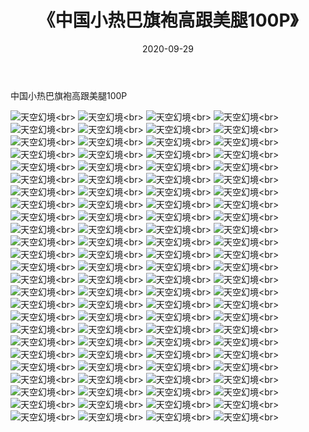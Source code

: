 ﻿---
layout: post
title: 《中国小热巴旗袍高跟美腿100P》
date: 2020-09-29
img: http://photo.orgx.cf/性感/2020/中国小热巴旗袍高跟美腿100P/000.jpg
tags: [美女,性感,泳衣]
---

中国小热巴旗袍高跟美腿100P



![天空幻境](http://photo.orgx.cf/性感/2020/中国小热巴旗袍高跟美腿100P/001.jpg''天空幻境'')<br>
![天空幻境](http://photo.orgx.cf/性感/2020/中国小热巴旗袍高跟美腿100P/002.jpg''天空幻境'')<br>
![天空幻境](http://photo.orgx.cf/性感/2020/中国小热巴旗袍高跟美腿100P/003.jpg''天空幻境'')<br>
![天空幻境](http://photo.orgx.cf/性感/2020/中国小热巴旗袍高跟美腿100P/004.jpg''天空幻境'')<br>
![天空幻境](http://photo.orgx.cf/性感/2020/中国小热巴旗袍高跟美腿100P/005.jpg''天空幻境'')<br>
![天空幻境](http://photo.orgx.cf/性感/2020/中国小热巴旗袍高跟美腿100P/006.jpg''天空幻境'')<br>
![天空幻境](http://photo.orgx.cf/性感/2020/中国小热巴旗袍高跟美腿100P/007.jpg''天空幻境'')<br>
![天空幻境](http://photo.orgx.cf/性感/2020/中国小热巴旗袍高跟美腿100P/008.jpg''天空幻境'')<br>
![天空幻境](http://photo.orgx.cf/性感/2020/中国小热巴旗袍高跟美腿100P/009.jpg''天空幻境'')<br>
![天空幻境](http://photo.orgx.cf/性感/2020/中国小热巴旗袍高跟美腿100P/010.jpg''天空幻境'')<br>
![天空幻境](http://photo.orgx.cf/性感/2020/中国小热巴旗袍高跟美腿100P/011.jpg''天空幻境'')<br>
![天空幻境](http://photo.orgx.cf/性感/2020/中国小热巴旗袍高跟美腿100P/012.jpg''天空幻境'')<br>
![天空幻境](http://photo.orgx.cf/性感/2020/中国小热巴旗袍高跟美腿100P/013.jpg''天空幻境'')<br>
![天空幻境](http://photo.orgx.cf/性感/2020/中国小热巴旗袍高跟美腿100P/014.jpg''天空幻境'')<br>
![天空幻境](http://photo.orgx.cf/性感/2020/中国小热巴旗袍高跟美腿100P/015.jpg''天空幻境'')<br>
![天空幻境](http://photo.orgx.cf/性感/2020/中国小热巴旗袍高跟美腿100P/016.jpg''天空幻境'')<br>
![天空幻境](http://photo.orgx.cf/性感/2020/中国小热巴旗袍高跟美腿100P/017.jpg''天空幻境'')<br>
![天空幻境](http://photo.orgx.cf/性感/2020/中国小热巴旗袍高跟美腿100P/018.jpg''天空幻境'')<br>
![天空幻境](http://photo.orgx.cf/性感/2020/中国小热巴旗袍高跟美腿100P/019.jpg''天空幻境'')<br>
![天空幻境](http://photo.orgx.cf/性感/2020/中国小热巴旗袍高跟美腿100P/020.jpg''天空幻境'')<br>
![天空幻境](http://photo.orgx.cf/性感/2020/中国小热巴旗袍高跟美腿100P/021.jpg''天空幻境'')<br>
![天空幻境](http://photo.orgx.cf/性感/2020/中国小热巴旗袍高跟美腿100P/022.jpg''天空幻境'')<br>
![天空幻境](http://photo.orgx.cf/性感/2020/中国小热巴旗袍高跟美腿100P/023.jpg''天空幻境'')<br>
![天空幻境](http://photo.orgx.cf/性感/2020/中国小热巴旗袍高跟美腿100P/024.jpg''天空幻境'')<br>
![天空幻境](http://photo.orgx.cf/性感/2020/中国小热巴旗袍高跟美腿100P/025.jpg''天空幻境'')<br>
![天空幻境](http://photo.orgx.cf/性感/2020/中国小热巴旗袍高跟美腿100P/026.jpg''天空幻境'')<br>
![天空幻境](http://photo.orgx.cf/性感/2020/中国小热巴旗袍高跟美腿100P/027.jpg''天空幻境'')<br>
![天空幻境](http://photo.orgx.cf/性感/2020/中国小热巴旗袍高跟美腿100P/028.jpg''天空幻境'')<br>
![天空幻境](http://photo.orgx.cf/性感/2020/中国小热巴旗袍高跟美腿100P/029.jpg''天空幻境'')<br>
![天空幻境](http://photo.orgx.cf/性感/2020/中国小热巴旗袍高跟美腿100P/030.jpg''天空幻境'')<br>
![天空幻境](http://photo.orgx.cf/性感/2020/中国小热巴旗袍高跟美腿100P/031.jpg''天空幻境'')<br>
![天空幻境](http://photo.orgx.cf/性感/2020/中国小热巴旗袍高跟美腿100P/032.jpg''天空幻境'')<br>
![天空幻境](http://photo.orgx.cf/性感/2020/中国小热巴旗袍高跟美腿100P/033.jpg''天空幻境'')<br>
![天空幻境](http://photo.orgx.cf/性感/2020/中国小热巴旗袍高跟美腿100P/034.jpg''天空幻境'')<br>
![天空幻境](http://photo.orgx.cf/性感/2020/中国小热巴旗袍高跟美腿100P/035.jpg''天空幻境'')<br>
![天空幻境](http://photo.orgx.cf/性感/2020/中国小热巴旗袍高跟美腿100P/036.jpg''天空幻境'')<br>
![天空幻境](http://photo.orgx.cf/性感/2020/中国小热巴旗袍高跟美腿100P/037.jpg''天空幻境'')<br>
![天空幻境](http://photo.orgx.cf/性感/2020/中国小热巴旗袍高跟美腿100P/038.jpg''天空幻境'')<br>
![天空幻境](http://photo.orgx.cf/性感/2020/中国小热巴旗袍高跟美腿100P/039.jpg''天空幻境'')<br>
![天空幻境](http://photo.orgx.cf/性感/2020/中国小热巴旗袍高跟美腿100P/040.jpg''天空幻境'')<br>
![天空幻境](http://photo.orgx.cf/性感/2020/中国小热巴旗袍高跟美腿100P/041.jpg''天空幻境'')<br>
![天空幻境](http://photo.orgx.cf/性感/2020/中国小热巴旗袍高跟美腿100P/042.jpg''天空幻境'')<br>
![天空幻境](http://photo.orgx.cf/性感/2020/中国小热巴旗袍高跟美腿100P/043.jpg''天空幻境'')<br>
![天空幻境](http://photo.orgx.cf/性感/2020/中国小热巴旗袍高跟美腿100P/044.jpg''天空幻境'')<br>
![天空幻境](http://photo.orgx.cf/性感/2020/中国小热巴旗袍高跟美腿100P/045.jpg''天空幻境'')<br>
![天空幻境](http://photo.orgx.cf/性感/2020/中国小热巴旗袍高跟美腿100P/046.jpg''天空幻境'')<br>
![天空幻境](http://photo.orgx.cf/性感/2020/中国小热巴旗袍高跟美腿100P/047.jpg''天空幻境'')<br>
![天空幻境](http://photo.orgx.cf/性感/2020/中国小热巴旗袍高跟美腿100P/048.jpg''天空幻境'')<br>
![天空幻境](http://photo.orgx.cf/性感/2020/中国小热巴旗袍高跟美腿100P/049.jpg''天空幻境'')<br>
![天空幻境](http://photo.orgx.cf/性感/2020/中国小热巴旗袍高跟美腿100P/050.jpg''天空幻境'')<br>
![天空幻境](http://photo.orgx.cf/性感/2020/中国小热巴旗袍高跟美腿100P/051.jpg''天空幻境'')<br>
![天空幻境](http://photo.orgx.cf/性感/2020/中国小热巴旗袍高跟美腿100P/052.jpg''天空幻境'')<br>
![天空幻境](http://photo.orgx.cf/性感/2020/中国小热巴旗袍高跟美腿100P/053.jpg''天空幻境'')<br>
![天空幻境](http://photo.orgx.cf/性感/2020/中国小热巴旗袍高跟美腿100P/054.jpg''天空幻境'')<br>
![天空幻境](http://photo.orgx.cf/性感/2020/中国小热巴旗袍高跟美腿100P/055.jpg''天空幻境'')<br>
![天空幻境](http://photo.orgx.cf/性感/2020/中国小热巴旗袍高跟美腿100P/056.jpg''天空幻境'')<br>
![天空幻境](http://photo.orgx.cf/性感/2020/中国小热巴旗袍高跟美腿100P/057.jpg''天空幻境'')<br>
![天空幻境](http://photo.orgx.cf/性感/2020/中国小热巴旗袍高跟美腿100P/058.jpg''天空幻境'')<br>
![天空幻境](http://photo.orgx.cf/性感/2020/中国小热巴旗袍高跟美腿100P/059.jpg''天空幻境'')<br>
![天空幻境](http://photo.orgx.cf/性感/2020/中国小热巴旗袍高跟美腿100P/060.jpg''天空幻境'')<br>
![天空幻境](http://photo.orgx.cf/性感/2020/中国小热巴旗袍高跟美腿100P/061.jpg''天空幻境'')<br>
![天空幻境](http://photo.orgx.cf/性感/2020/中国小热巴旗袍高跟美腿100P/062.jpg''天空幻境'')<br>
![天空幻境](http://photo.orgx.cf/性感/2020/中国小热巴旗袍高跟美腿100P/063.jpg''天空幻境'')<br>
![天空幻境](http://photo.orgx.cf/性感/2020/中国小热巴旗袍高跟美腿100P/064.jpg''天空幻境'')<br>
![天空幻境](http://photo.orgx.cf/性感/2020/中国小热巴旗袍高跟美腿100P/065.jpg''天空幻境'')<br>
![天空幻境](http://photo.orgx.cf/性感/2020/中国小热巴旗袍高跟美腿100P/066.jpg''天空幻境'')<br>
![天空幻境](http://photo.orgx.cf/性感/2020/中国小热巴旗袍高跟美腿100P/067.jpg''天空幻境'')<br>
![天空幻境](http://photo.orgx.cf/性感/2020/中国小热巴旗袍高跟美腿100P/068.jpg''天空幻境'')<br>
![天空幻境](http://photo.orgx.cf/性感/2020/中国小热巴旗袍高跟美腿100P/069.jpg''天空幻境'')<br>
![天空幻境](http://photo.orgx.cf/性感/2020/中国小热巴旗袍高跟美腿100P/070.jpg''天空幻境'')<br>
![天空幻境](http://photo.orgx.cf/性感/2020/中国小热巴旗袍高跟美腿100P/071.jpg''天空幻境'')<br>
![天空幻境](http://photo.orgx.cf/性感/2020/中国小热巴旗袍高跟美腿100P/072.jpg''天空幻境'')<br>
![天空幻境](http://photo.orgx.cf/性感/2020/中国小热巴旗袍高跟美腿100P/073.jpg''天空幻境'')<br>
![天空幻境](http://photo.orgx.cf/性感/2020/中国小热巴旗袍高跟美腿100P/074.jpg''天空幻境'')<br>
![天空幻境](http://photo.orgx.cf/性感/2020/中国小热巴旗袍高跟美腿100P/075.jpg''天空幻境'')<br>
![天空幻境](http://photo.orgx.cf/性感/2020/中国小热巴旗袍高跟美腿100P/076.jpg''天空幻境'')<br>
![天空幻境](http://photo.orgx.cf/性感/2020/中国小热巴旗袍高跟美腿100P/077.jpg''天空幻境'')<br>
![天空幻境](http://photo.orgx.cf/性感/2020/中国小热巴旗袍高跟美腿100P/078.jpg''天空幻境'')<br>
![天空幻境](http://photo.orgx.cf/性感/2020/中国小热巴旗袍高跟美腿100P/079.jpg''天空幻境'')<br>
![天空幻境](http://photo.orgx.cf/性感/2020/中国小热巴旗袍高跟美腿100P/080.jpg''天空幻境'')<br>
![天空幻境](http://photo.orgx.cf/性感/2020/中国小热巴旗袍高跟美腿100P/081.jpg''天空幻境'')<br>
![天空幻境](http://photo.orgx.cf/性感/2020/中国小热巴旗袍高跟美腿100P/082.jpg''天空幻境'')<br>
![天空幻境](http://photo.orgx.cf/性感/2020/中国小热巴旗袍高跟美腿100P/083.jpg''天空幻境'')<br>
![天空幻境](http://photo.orgx.cf/性感/2020/中国小热巴旗袍高跟美腿100P/084.jpg''天空幻境'')<br>
![天空幻境](http://photo.orgx.cf/性感/2020/中国小热巴旗袍高跟美腿100P/085.jpg''天空幻境'')<br>
![天空幻境](http://photo.orgx.cf/性感/2020/中国小热巴旗袍高跟美腿100P/086.jpg''天空幻境'')<br>
![天空幻境](http://photo.orgx.cf/性感/2020/中国小热巴旗袍高跟美腿100P/087.jpg''天空幻境'')<br>
![天空幻境](http://photo.orgx.cf/性感/2020/中国小热巴旗袍高跟美腿100P/088.jpg''天空幻境'')<br>
![天空幻境](http://photo.orgx.cf/性感/2020/中国小热巴旗袍高跟美腿100P/089.jpg''天空幻境'')<br>
![天空幻境](http://photo.orgx.cf/性感/2020/中国小热巴旗袍高跟美腿100P/090.jpg''天空幻境'')<br>
![天空幻境](http://photo.orgx.cf/性感/2020/中国小热巴旗袍高跟美腿100P/091.jpg''天空幻境'')<br>
![天空幻境](http://photo.orgx.cf/性感/2020/中国小热巴旗袍高跟美腿100P/092.jpg''天空幻境'')<br>
![天空幻境](http://photo.orgx.cf/性感/2020/中国小热巴旗袍高跟美腿100P/093.jpg''天空幻境'')<br>
![天空幻境](http://photo.orgx.cf/性感/2020/中国小热巴旗袍高跟美腿100P/094.jpg''天空幻境'')<br>
![天空幻境](http://photo.orgx.cf/性感/2020/中国小热巴旗袍高跟美腿100P/095.jpg''天空幻境'')<br>
![天空幻境](http://photo.orgx.cf/性感/2020/中国小热巴旗袍高跟美腿100P/096.jpg''天空幻境'')<br>
![天空幻境](http://photo.orgx.cf/性感/2020/中国小热巴旗袍高跟美腿100P/097.jpg''天空幻境'')<br>
![天空幻境](http://photo.orgx.cf/性感/2020/中国小热巴旗袍高跟美腿100P/098.jpg''天空幻境'')<br>
![天空幻境](http://photo.orgx.cf/性感/2020/中国小热巴旗袍高跟美腿100P/099.jpg''天空幻境'')<br>
![天空幻境](http://photo.orgx.cf/性感/2020/中国小热巴旗袍高跟美腿100P/100.jpg''天空幻境'')<br>